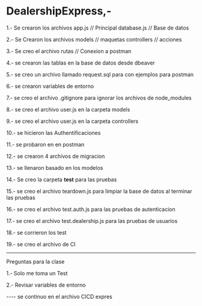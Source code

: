 # DealershipExpress,-

1.- Se crearon los archivos
    app.js        // Principal
    database.js   // Base de datos

2.- Se Crearon los archivos
    models       // maquetas
    controllers  // acciones

3.- Se creo el archivo
    rutas // Conexion a postman

4.- se crearon las tablas en la base de datos desde dbeaver

5.- se creo un archivo llamado request.sql para con ejemplos para postman

6.- se crearon variables de entorno

7.- se creo el archivo .gitignore para ignorar los archivos de node_modules

8.- se creo el archivo user.js en la carpeta models

9.- se creo el archivo user.js en la carpeta controllers

10.- se hicieron las Authentificaciones

11.- se probaron en en postman

12.- se crearon 4 archivos de migracion

13.- se llenaron basado en los modelos

14.- Se creo la carpeta __test__ para las pruebas

15.- se creo el archivo teardown.js para limpiar la base de datos al terminar las pruebas

16.- se creo el archivo test.auth.js para las pruebas de autenticacion

17.- se creo el archivo test.dealership.js para las pruebas de usuarios

18.- se corrieron los test

19.- se creo el archivo de CI


-------------------------------------------------

Preguntas para la clase 

1.- Solo me toma un Test

2.- Revisar variables de entorno

---- se continuo en el archivo CICD expres
